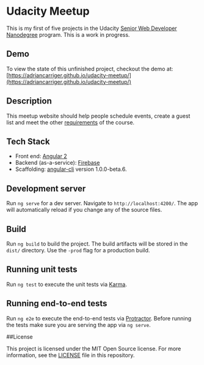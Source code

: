 # Udacity Meetup

This is my first of five projects in the Udacity [Senior Web Developer Nanodegree](https://www.udacity.com/course/senior-web-developer-nanodegree--nd802) program. This is a work in progress.

## Demo

To view the state of this unfinished project, checkout the demo at: [https://adriancarriger.github.io/udacity-meetup/](https://adriancarriger.github.io/udacity-meetup/)

## Description

This meetup website should help people schedule events, create a guest list and meet the other [requirements](REQUIREMENTS.md) of the course.

## Tech Stack

* Front end: [Angular 2](https://github.com/angular/angular)
* Backend (as-a-service): [Firebase](https://firebase.google.com/)
* Scaffolding: [angular-cli](https://github.com/angular/angular-cli) version 1.0.0-beta.6.

## Development server
Run `ng serve` for a dev server. Navigate to `http://localhost:4200/`. The app will automatically reload if you change any of the source files.

## Build

Run `ng build` to build the project. The build artifacts will be stored in the `dist/` directory. Use the `-prod` flag for a production build.

## Running unit tests

Run `ng test` to execute the unit tests via [Karma](https://karma-runner.github.io).

## Running end-to-end tests

Run `ng e2e` to execute the end-to-end tests via [Protractor](http://www.protractortest.org/). 
Before running the tests make sure you are serving the app via `ng serve`.

##License

This project is licensed under the MIT Open Source license. For more information, see the [LICENSE](LICENSE) file in this repository.
